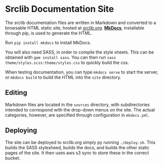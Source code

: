 # Srclib Documentation Site

The srclib documentation files are written in Markdown and converted to a
browsable HTML static site, hosted at [srclib.org](http://srclib.org/).
**[MkDocs](http://www.mkdocs.org/)**, installable through pip, is used to generate the
HTML.

Run `pip install mkdocs` to install MkDocs.

You will also need SASS, in order to compile the style sheets. This can be obtained with `gem install sass`.
You can then run `sass theme/styles.scss:theme/styles.css` to quickly build the css.

When testing documentation, you can type `mkdocs serve` to start the server,
or `mkdocs build` to build the HTML into the `site` directory.

## Editing
Markdown files are located in the `sources` directory, with subdirectories intended to correspond
with the drop-down menus on the site. The actual categories, however, are specified through configuration
in `mkdocs.yml`.

## Deploying
The site can be deployed to srclib.org simply py running `./deploy.sh`. This builds the SASS stylesheed,
builds the docs, and builds the other static pages of the site. It then uses aws s3 sync to store these in the correct bucket.

